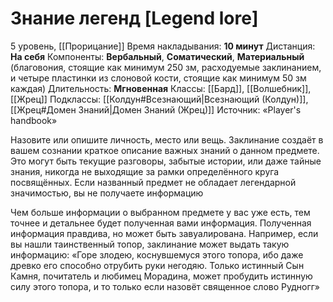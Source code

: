 # Знание легенд [Legend lore]
5 уровень, [[Прорицание]]
Время накладывания: **10 минут**
Дистанция: **На себя**
Компоненты: **Вербальный**, **Соматический**, **Материальный** (благовония, стоящие как минимум 250 зм, расходуемые заклинанием, и четыре пластинки из слоновой кости, стоящие как минимум 50 зм каждая)
Длительность: **Мгновенная**
Классы: [[Бард]], [[Волшебник]], [[Жрец]]
Подклассы: [[Колдун#Всезнающий|Всезнающий (Колдун)]], [[Жрец#Домен Знаний|Домен Знаний (Жрец)]]
Источник: «Player's handbook»

Назовите или опишите личность, место или вещь. Заклинание создаёт в вашем сознании краткое описание важных знаний о данном предмете. Это могут быть текущие разговоры, забытые истории, или даже тайные знания, никогда не выходящие за рамки определённого круга посвящённых. Если названный предмет не обладает легендарной значимостью, вы не получаете информацию

Чем больше информации о выбранном предмете у вас уже есть, тем точнее и детальнее будет полученная вами информация. Полученная информация правдива, но может быть завуалирована. Например, если вы нашли таинственный топор, заклинание может выдать такую информацию: «Горе злодею, коснувшемуся этого топора, ибо даже древко его способно отрубить руки негодяю. Только истинный Сын Камня, почитатель и любимец Морадина, может пробудить истинную силу этого топора, и то только если назовёт священное слово Рудногг»